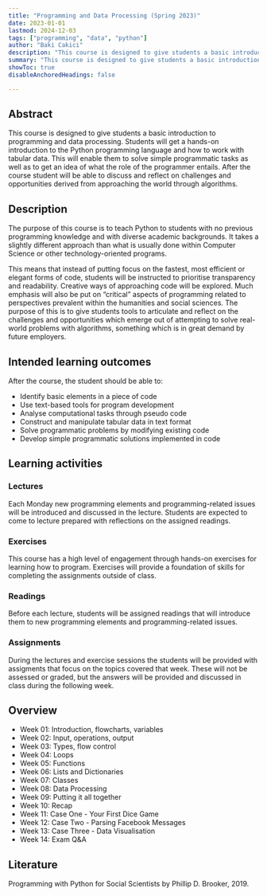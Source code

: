 ```yaml
---
title: "Programming and Data Processing (Spring 2023)"
date: 2023-01-01
lastmod: 2024-12-03
tags: ["programming", "data", "python"]
author: "Baki Cakici"
description: "This course is designed to give students a basic introduction to programming and data processing." 
summary: "This course is designed to give students a basic introduction to programming and data processing." 
showToc: true
disableAnchoredHeadings: false

---
```


## Abstract
This course is designed to give students a basic introduction to programming and data processing. Students will get a hands-on introduction to the Python programming language and how to work with tabular data. This will enable them to solve simple programmatic tasks as well as to get an idea of what the role of the programmer entails. After the course student will be able to discuss and reflect on challenges and opportunities derived from approaching the world through algorithms. 

## Description
The purpose of this course is to teach Python to students with no previous programming knowledge and with diverse academic backgrounds. It takes a slightly different approach than what is usually done within Computer Science or other technology-oriented programs.

This means that instead of putting focus on the fastest, most efficient or elegant forms of code, students will be instructed to prioritise transparency and readability. Creative ways of approaching code will be explored. Much emphasis will also be put on “critical” aspects of programming related to perspectives prevalent within the humanities and social sciences. The purpose of this is to give students tools to articulate and reflect on the challenges and opportunities which emerge out of attempting to solve real-world problems with algorithms, something which is in great demand by future employers. 

## Intended learning outcomes
After the course, the student should be able to:
* Identify basic elements in a piece of code
* Use text-based tools for program development
* Analyse computational tasks through pseudo code
* Construct and manipulate tabular data in text format
* Solve programmatic problems by modifying existing code
* Develop simple programmatic solutions implemented in code

## Learning activities
### Lectures
Each Monday new programming elements and programming-related issues will be introduced and discussed in the lecture. Students are expected to come to lecture prepared with reflections on the assigned readings. 

### Exercises
This course has a high level of engagement through hands-on exercises for learning how to program.  Exercises will provide a foundation of skills for completing the assignments outside of class.

### Readings
Before each lecture, students will be assigned readings that will introduce them to new programming elements and programming-related issues. 

### Assignments
During the lectures and exercise sessions the students will be provided with assigments that focus on the topics covered that week. These will not be assessed or graded, but the answers will be provided and discussed in class during the following week.

## Overview
* Week 01: Introduction, flowcharts, variables
* Week 02: Input, operations, output
* Week 03: Types, flow control
* Week 04: Loops
* Week 05: Functions
* Week 06: Lists and Dictionaries
* Week 07: Classes
* Week 08: Data Processing
* Week 09: Putting it all together
* Week 10: Recap
* Week 11: Case One - Your First Dice Game
* Week 12: Case Two - Parsing Facebook Messages
* Week 13: Case Three - Data Visualisation
* Week 14: Exam Q&A 

## Literature
Programming with Python for Social Scientists by Phillip D. Brooker, 2019.